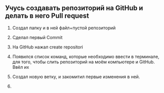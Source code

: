 ## Учусь создавать репозиторий на GitHub и делать в него Pull request

1. Создал папку и в ней файл+пустой репозиторий

2. Сделал первый Commit

3. На GitHub нажал create repositori

4. Появился список команд, которые необходимо ввести в терминале, для того, чтобы слить репозиторий на моём компьютере и GitHub. Ввёл их

5. Cоздал новую ветку, и закомитил первые изменения в ней.

6. 
